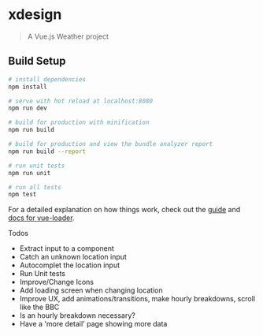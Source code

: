 # xdesign

> A Vue.js Weather project

## Build Setup

``` bash
# install dependencies
npm install

# serve with hot reload at localhost:8080
npm run dev

# build for production with minification
npm run build

# build for production and view the bundle analyzer report
npm run build --report

# run unit tests
npm run unit

# run all tests
npm test
```

For a detailed explanation on how things work, check out the [guide](http://vuejs-templates.github.io/webpack/) and [docs for vue-loader](http://vuejs.github.io/vue-loader).


Todos
- Extract input to a component
- Catch an unknown location input
- Autocomplet the location input 
- Run Unit tests
- Improve/Change Icons
- Add loading screen when changing location 
- Improve UX, add animations/transitions, make hourly breakdowns, scroll like the BBC
- Is an hourly breakdown necessary? 
- Have a 'more detail' page showing more data


